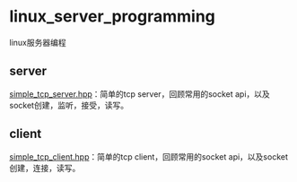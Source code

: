 # linux_server_programming
linux服务器编程

## server
[simple_tcp_server.hpp](https://github.com/zhaocc1106/linux_server_programming/blob/main/server/include/simple_tcp_server.hpp)：简单的tcp server，回顾常用的socket api，以及socket创建，监听，接受，读写。<br>

## client
[simple_tcp_client.hpp](https://github.com/zhaocc1106/linux_server_programming/blob/main/client/include/simple_tcp_client.hpp)：简单的tcp client，回顾常用的socket api，以及socket创建，连接，读写。<br>

